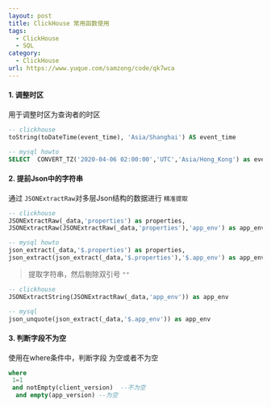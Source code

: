 ```yaml
---
layout: post
title: ClickHouse 常用函数使用
tags:
  - ClickHouse
  - SQL
category:
  - ClickHouse
url: https://www.yuque.com/samzong/code/qk7wca
---
```



#### 1. 调整时区

用于调整时区为查询者的时区

```sql
-- clickhouse
toString(toDateTime(event_time), 'Asia/Shanghai') AS event_time

-- mysql howto
SELECT  CONVERT_TZ('2020-04-06 02:00:00','UTC','Asia/Hong_Kong') as event_time
```

#### 2. 提前Json中的字符串

通过 `JSONExtractRaw`对多层Json结构的数据进行 `精准提取`

```sql
-- clickhouse
JSONExtractRaw(_data,'properties') as properties,
JSONExtractRaw(JSONExtractRaw(_data,'properties'),'app_env') as app_env

-- mysql howto
json_extract(_data,'$.properties') as properties,
json_extract(json_extract(_data,'$.properties'),'$.app_env') as app_env
```

> 提取字符串，然后剔除双引号 `""`

```sql
-- clickhouse
JSONExtractString(JSONExtractRaw(_data,'app_env')) as app_env

-- mysql
json_unquote(json_extract(_data,'$.app_env')) as app_env
```

#### 3. 判断字段不为空

使用在where条件中，判断字段 为空或者不为空

```sql
where
 1=1
 and notEmpty(client_version)  --不为空
  and empty(app_version) --为空
```
